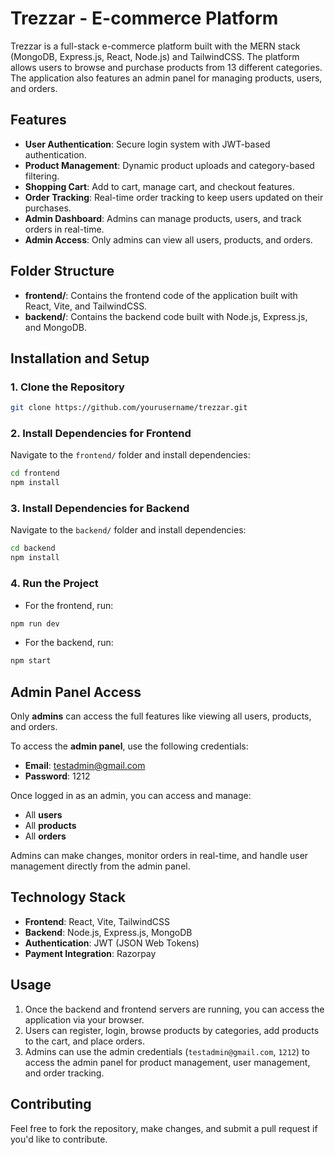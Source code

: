 # Trezzar - E-commerce Platform

Trezzar is a full-stack e-commerce platform built with the MERN stack (MongoDB, Express.js, React, Node.js) and TailwindCSS. The platform allows users to browse and purchase products from 13 different categories. The application also features an admin panel for managing products, users, and orders.

## Features

- **User Authentication**: Secure login system with JWT-based authentication.
- **Product Management**: Dynamic product uploads and category-based filtering.
- **Shopping Cart**: Add to cart, manage cart, and checkout features.
- **Order Tracking**: Real-time order tracking to keep users updated on their purchases.
- **Admin Dashboard**: Admins can manage products, users, and track orders in real-time.
- **Admin Access**: Only admins can view all users, products, and orders.

## Folder Structure

- **frontend/**: Contains the frontend code of the application built with React, Vite, and TailwindCSS.
- **backend/**: Contains the backend code built with Node.js, Express.js, and MongoDB.

## Installation and Setup

### 1. Clone the Repository

```bash
git clone https://github.com/yourusername/trezzar.git
```

### 2. Install Dependencies for Frontend

Navigate to the `frontend/` folder and install dependencies:

```bash
cd frontend
npm install
```

### 3. Install Dependencies for Backend

Navigate to the `backend/` folder and install dependencies:

```bash
cd backend
npm install
```

### 4. Run the Project

- For the frontend, run:

```bash
npm run dev
```

- For the backend, run:

```bash
npm start
```

## Admin Panel Access

Only **admins** can access the full features like viewing all users, products, and orders.

To access the **admin panel**, use the following credentials:

- **Email**: testadmin@gmail.com
- **Password**: 1212

Once logged in as an admin, you can access and manage:

- All **users**
- All **products**
- All **orders**

Admins can make changes, monitor orders in real-time, and handle user management directly from the admin panel.

## Technology Stack

- **Frontend**: React, Vite, TailwindCSS
- **Backend**: Node.js, Express.js, MongoDB
- **Authentication**: JWT (JSON Web Tokens)
- **Payment Integration**: Razorpay

## Usage

1. Once the backend and frontend servers are running, you can access the application via your browser.
2. Users can register, login, browse products by categories, add products to the cart, and place orders.
3. Admins can use the admin credentials (`testadmin@gmail.com`, `1212`) to access the admin panel for product management, user management, and order tracking.

## Contributing

Feel free to fork the repository, make changes, and submit a pull request if you'd like to contribute.
